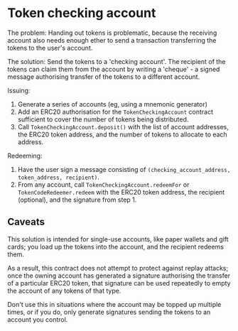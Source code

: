 # Token checking account

The problem: Handing out tokens is problematic, because the receiving account also needs enough ether to send a transaction transferring the tokens to the user's account.

The solution: Send the tokens to a 'checking account'. The recipient of the tokens can claim them from the account by writing a 'cheque' - a signed message authorising transfer of the tokens to a different account.

Issuing:

 1. Generate a series of accounts (eg, using a mnemonic generator)
 2. Add an ERC20 authorisation for the `TokenCheckingAccount` contract sufficient to cover the number of tokens being distributed.
 3. Call `TokenCheckingAccount.deposit()` with the list of account addresses, the ERC20 token address, and the number of tokens to allocate to each address.

Redeeming:
 
 1. Have the user sign a message consisting of `(checking_account_address, token_address, recipient)`.
 2. From any account, call `TokenCheckingAccount.redeemFor` or `TokenCodeRedeemer.redeem` with the ERC20 token address, the recipient (optional), and the signature from step 1.

## Caveats

This solution is intended for single-use accounts, like paper wallets and gift cards; you load up the tokens into the account, and the recipient redeems them.

As a result, this contract does not attempt to protect against replay attacks; once the owning account has generated a signature authorising the transfer of a particular ERC20 token, that signature can be used repeatedly to empty the account of any tokens of that type.

Don't use this in situations where the account may be topped up multiple times, or if you do, only generate signatures sending the tokens to an account you control.
